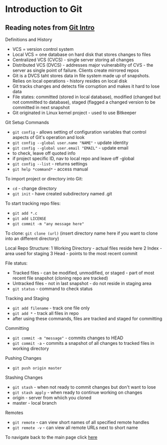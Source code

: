 # Introduction to Git

## Reading notes from [Git Intro](https://blog.udemy.com/git-tutorial-a-comprehensive-guide/)

Definitions and History

- VCS = version control system
- Local VCS = one database on hard disk that stores changes to files
- Centralized VCS (CVCS) - single server storing all changes
- Distributed VCS (DVCS) - addresses major vulnerability  of CVS - the server as single point of failure. Clients create mirrored repos
- Git is a DVCS taht stores data in file system made up of snapshots. Relies on local operations - history resides on local disk
- Git tracks changes and detects file corruption and makes it hard to lose data
- File states: committed (stored in local database), modified (changed but not committed to database), staged (flagged a changed version to be committed in next snapshot
- Git originated in Linux kernel project - used to use Bitkeeper

Git Setup Commands

- `git config` - allows setting of configuration variables that control aspects of Git's operation and look
- `git config --global user.name "NAME"` - update identity
- `git config --global user.email "EMAIL"` - update email
- to check, leave off quoted info
- if project specific ID, nav to local repo and leave off -global
- `git config --list` - returns settings
- `git help *command*` - access manual

To import project or directory into Git:

- `cd` - change directory
- `git init` - have created subdirectory named .git

To start tracking repo files:

- `git add *.c`
- `git add LICENSE`
- `git commit -m "any message here"`

To clone: `git clone (url)` (insert directory name here if you want to clone into an different directory)

Local Repo Structure:
1 Working Directory - actual files reside here
2 Index - area used for staging
3 Head - points to the most recent commit

File status:

- Tracked files - can be modified, unmodified, or staged - part of most recent file snapshot (cloning repo are tracked)
- Untracked files - not in last snapshot - do not reside in staging area
- `git status` - command to check status

Tracking and Staging

- `git add filename` - track one file only
- `git add *` - track all files in repo
- after using these commands, files are tracked and staged for committing

Committing

- `git commit -m "message"` - commits changes to HEAD
- `git commit -a` - commits a snapshot of all changes to tracked files in working directory

Pushing Changes

- `git push origin master`

Stashing Changes

- `git stash` - when not ready to commit changes but don't want to lose
- `git stash apply` - when ready to continue working on changes
- origin - server from whiich you cloned
- master - local branch

Remotes

- `git remote` - can view short names of all specified remote handles
- `git remote -v` - can view all remote URLs next to short name

To navigate back to the main page click [here](https://hmay1415.github.io/reading-notes/)
